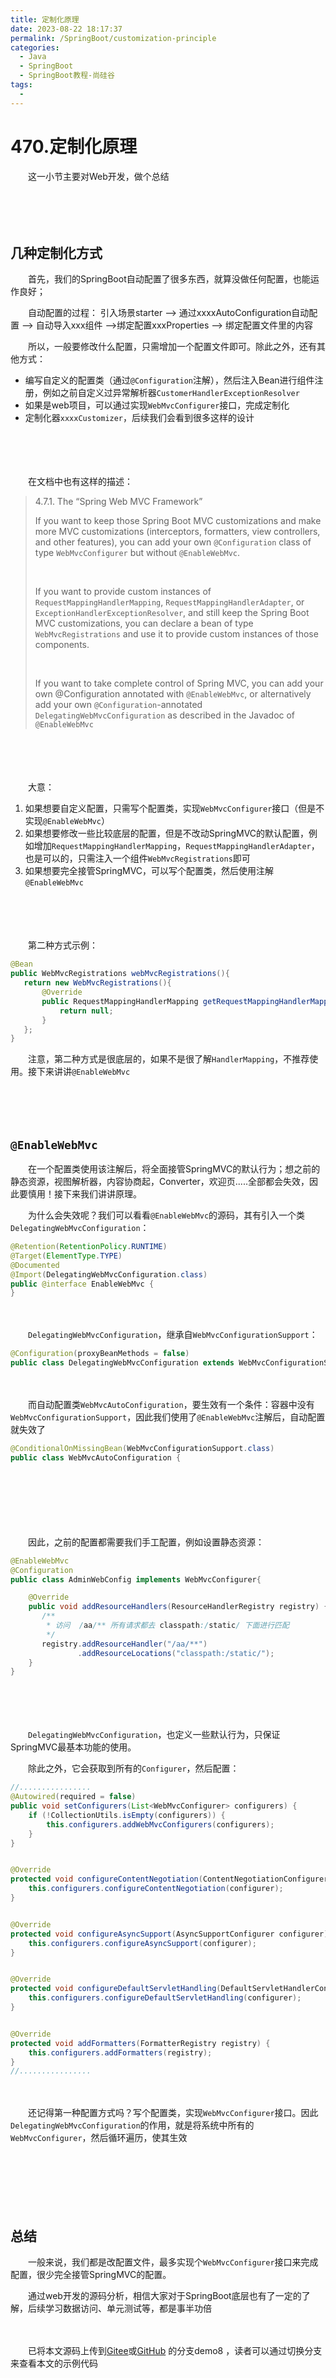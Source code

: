 ```yaml
---
title: 定制化原理
date: 2023-08-22 18:17:37
permalink: /SpringBoot/customization-principle
categories:
  - Java
  - SpringBoot
  - SpringBoot教程-尚硅谷
tags:
  - 
---
```

# 470.定制化原理

　　这一小节主要对Web开发，做个总结
<!-- more -->
　　‍

　　‍

## 几种定制化方式

　　首先，我们的SpringBoot自动配置了很多东西，就算没做任何配置，也能运作良好；

　　自动配置的过程： 引入场景starter -->  通过xxxxAutoConfiguration自动配置 --> 自动导入xxx组件 -->绑定配置xxxProperties  --> 绑定配置文件里的内容

　　所以，一般要修改什么配置，只需增加一个配置文件即可。除此之外，还有其他方式：

* 编写自定义的配置类（通过`@Configuration`注解），然后注入Bean进行组件注册，例如之前自定义过异常解析器`CustomerHandlerExceptionResolver`
* 如果是web项目，可以通过实现`WebMvcConfigurer`接口，完成定制化
* 定制化器`xxxxCustomizer`，后续我们会看到很多这样的设计

　　‍

　　‍

　　在文档中也有这样的描述：

> 4.7.1. The “Spring Web MVC Framework”
>
> If you want to keep those Spring Boot MVC customizations and make more MVC customizations (interceptors, formatters, view controllers, and other features), you can add your own `@Configuration` class of type `WebMvcConfigurer` but without `@EnableWebMvc`.
>
> ‍
>
> If you want to provide custom instances of `RequestMappingHandlerMapping`, `RequestMappingHandlerAdapter`, or `ExceptionHandlerExceptionResolver`, and still keep the Spring Boot MVC customizations, you can declare a bean of type `WebMvcRegistrations` and use it to provide custom instances of those components.
>
> ‍
>
> If you want to take complete control of Spring MVC, you can add your own @Configuration annotated with `@EnableWebMvc`, or alternatively add your own `@Configuration`-annotated `DelegatingWebMvcConfiguration` as described in the Javadoc of `@EnableWebMvc`

　　‍

　　‍

　　大意：

1. 如果想要自定义配置，只需写个配置类，实现`WebMvcConfigurer`接口（但是不实现`@EnableWebMvc`）
2. 如果想要修改一些比较底层的配置，但是不改动SpringMVC的默认配置，例如增加`RequestMappingHandlerMapping`，`RequestMappingHandlerAdapter`，也是可以的，只需注入一个组件`WebMvcRegistrations`即可
3. 如果想要完全接管SpringMVC，可以写个配置类，然后使用注解`@EnableWebMvc`

　　‍

　　‍

　　第二种方式示例：

```java
@Bean
public WebMvcRegistrations webMvcRegistrations(){
   return new WebMvcRegistrations(){
	   @Override
	   public RequestMappingHandlerMapping getRequestMappingHandlerMapping() {
		   return null;
	   }
   };
}
```

　　注意，第二种方式是很底层的，如果不是很了解`HandlerMapping`，不推荐使用。接下来讲讲`@EnableWebMvc`

　　‍

　　‍

## `@EnableWebMvc`

　　在一个配置类使用该注解后，将全面接管SpringMVC的默认行为；想之前的静态资源，视图解析器，内容协商起，Converter，欢迎页.....全部都会失效，因此要慎用！接下来我们讲讲原理。

　　为什么会失效呢？我们可以看看`@EnableWebMvc`的源码，其有引入一个类`DelegatingWebMvcConfiguration`：

```java
@Retention(RetentionPolicy.RUNTIME)
@Target(ElementType.TYPE)
@Documented
@Import(DelegatingWebMvcConfiguration.class)
public @interface EnableWebMvc {
}
```

　　‍

　　`DelegatingWebMvcConfiguration`，继承自`WebMvcConfigurationSupport`：

```java
@Configuration(proxyBeanMethods = false)
public class DelegatingWebMvcConfiguration extends WebMvcConfigurationSupport {
```

　　‍

　　而自动配置类`WebMvcAutoConfiguration`，要生效有一个条件：容器中没有`WebMvcConfigurationSupport`，因此我们使用了`@EnableWebMvc`注解后，自动配置就失效了

```java
@ConditionalOnMissingBean(WebMvcConfigurationSupport.class)
public class WebMvcAutoConfiguration {
```

　　‍

　　‍

　　‍

　　因此，之前的配置都需要我们手工配置，例如设置静态资源：

```java
@EnableWebMvc
@Configuration
public class AdminWebConfig implements WebMvcConfigurer{

    @Override
    public void addResourceHandlers(ResourceHandlerRegistry registry) {
       /**
    	* 访问  /aa/** 所有请求都去 classpath:/static/ 下面进行匹配
    	*/
       registry.addResourceHandler("/aa/**")
    		   .addResourceLocations("classpath:/static/");
    }
}
```

　　

　　‍

　　`DelegatingWebMvcConfiguration`，也定义一些默认行为，只保证SpringMVC最基本功能的使用。

　　除此之外，它会获取到所有的`Configurer`，然后配置：

```java
//................
@Autowired(required = false)
public void setConfigurers(List<WebMvcConfigurer> configurers) {
	if (!CollectionUtils.isEmpty(configurers)) {
		this.configurers.addWebMvcConfigurers(configurers);
	}
}


@Override
protected void configureContentNegotiation(ContentNegotiationConfigurer configurer) {
	this.configurers.configureContentNegotiation(configurer);
}


@Override
protected void configureAsyncSupport(AsyncSupportConfigurer configurer) {
	this.configurers.configureAsyncSupport(configurer);
}


@Override
protected void configureDefaultServletHandling(DefaultServletHandlerConfigurer configurer) {
	this.configurers.configureDefaultServletHandling(configurer);
}


@Override
protected void addFormatters(FormatterRegistry registry) {
	this.configurers.addFormatters(registry);
}
//................
```

　　‍

　　还记得第一种配置方式吗？写个配置类，实现`WebMvcConfigurer`接口。因此`DelegatingWebMvcConfiguration`的作用，就是将系统中所有的`WebMvcConfigurer`，然后循环遍历，使其生效

　　‍

　　‍

　　‍

## 总结

　　一般来说，我们都是改配置文件，最多实现个`WebMvcConfigurer`接口来完成配置，很少完全接管SpringMVC的配置。

　　通过web开发的源码分析，相信大家对于SpringBoot底层也有了一定的了解，后续学习数据访问、单元测试等，都是事半功倍

　　‍

　　已将本文源码上传到[Gitee](https://gitee.com/peterjxl/LearnSpringBoot-Web-Admin)或[GitHub](https://github.com/Peter-JXL/LearnSpringBoot-Web-Admin) 的分支demo8 ，读者可以通过切换分支来查看本文的示例代码

